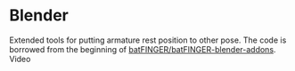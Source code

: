 # Blender

Extended tools for putting armature rest position to other pose.
The code is borrowed from the beginning of [batFINGER/batFINGER-blender-addons](https://github.com/batFINGER/batFINGER-blender-addons).
Video